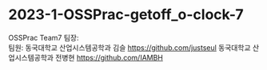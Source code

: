 # 2023-1-OSSPrac-getoff_o-clock-7
OSSPrac Team7
팀장:  
팀원: 동국대학교 산업시스템공학과 김슬 https://github.com/justseul
동국대학교 산업시스템공학과 전병현 https://github.com/IAMBH
